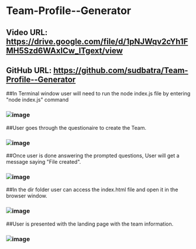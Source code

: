 # Team-Profile--Generator
## Video URL: https://drive.google.com/file/d/1pNJWqv2cYh1FMH5Szd6WAxICw_lTgext/view
## GitHub URL: https://github.com/sudbatra/Team-Profile--Generator

##In Terminal window user will need to run the node index.js file by entering "node index.js" command 
### ![image](https://user-images.githubusercontent.com/79431276/126432327-c55b04b9-5a6f-4685-b660-6ae7cba31e4f.png)

##User goes through the questionaire to create the Team.
### ![image](https://user-images.githubusercontent.com/79431276/126432634-65fda958-422f-4196-965c-e1ea9add86cc.png)

##Once user is done answering the prompted questions, User will get a message saying "File created".  
### ![image](https://user-images.githubusercontent.com/79431276/126432679-af4e2ba3-12b7-4573-a68b-c50255884848.png)

##In the dir folder user can access the index.html file and open it in the browser window.
### ![image](https://user-images.githubusercontent.com/79431276/126432719-e6a4d2fe-e400-4968-8d50-fd8bd2ba27e3.png)

##User is presented with the landing page with the team information.
### ![image](https://user-images.githubusercontent.com/79431276/126432759-da2082e9-9827-4079-876b-008c6b7ddc1c.png)
